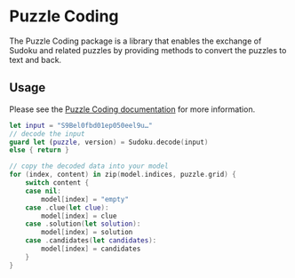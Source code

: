 # Puzzle Coding

The Puzzle Coding package is a library that enables the exchange of Sudoku and related puzzles by providing methods to convert the puzzles to text and back.

## Usage

Please see the [Puzzle Coding documentation](https://blueant1.github.io/puzzle-coding) for more information.

```swift
let input = "S9Bel0fbd01ep050eel9u…"
// decode the input
guard let (puzzle, version) = Sudoku.decode(input)
else { return }

// copy the decoded data into your model
for (index, content) in zip(model.indices, puzzle.grid) {
    switch content {
    case nil:
        model[index] = "empty"
    case .clue(let clue):
        model[index] = clue
    case .solution(let solution):
        model[index] = solution
    case .candidates(let candidates):
        model[index] = candidates
    }
}
```
